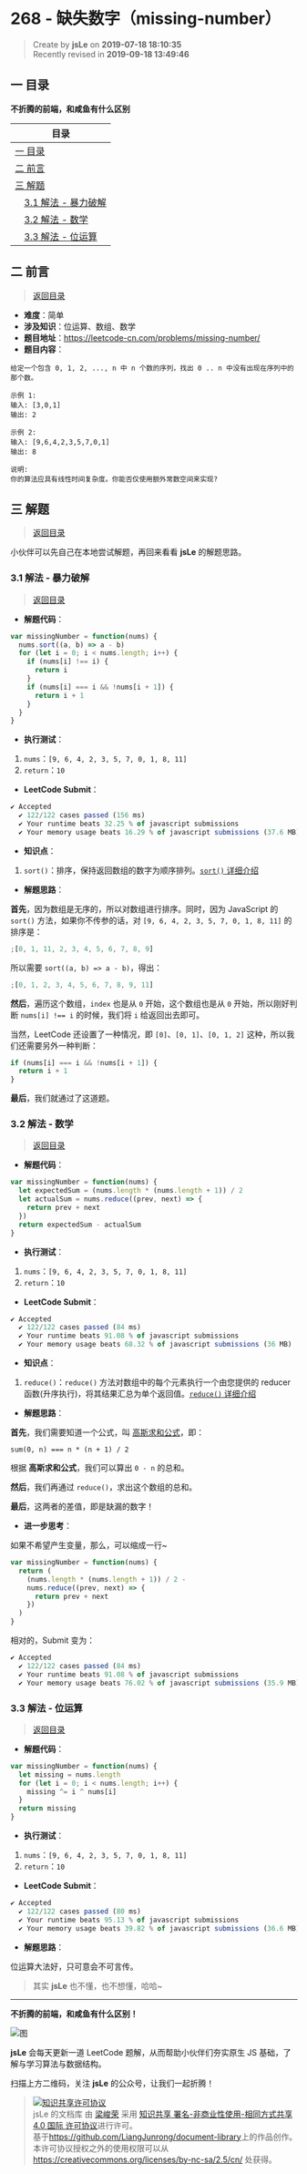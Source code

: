 # 268 - 缺失数字（missing-number）

> Create by **jsLe** on **2019-07-18 18:10:35**  
> Recently revised in **2019-09-18 13:49:46**

## <a name="chapter-one" id="chapter-one">一 目录</a>

**不折腾的前端，和咸鱼有什么区别**

| 目录                                                                                     |
| ---------------------------------------------------------------------------------------- |
| [一 目录](#chapter-one)                                                                  |
| <a name="catalog-chapter-two" id="catalog-chapter-two"></a>[二 前言](#chapter-two)       |
| <a name="catalog-chapter-three" id="catalog-chapter-three"></a>[三 解题](#chapter-three) |
| &emsp;[3.1 解法 - 暴力破解](#chapter-three-one)                                          |
| &emsp;[3.2 解法 - 数学](#chapter-three-two)                                              |
| &emsp;[3.3 解法 - 位运算](#chapter-three-three)                                          |

## <a name="chapter-two" id="chapter-two">二 前言</a>

> [返回目录](#chapter-one)

- **难度**：简单
- **涉及知识**：位运算、数组、数学
- **题目地址**：https://leetcode-cn.com/problems/missing-number/
- **题目内容**：

```
给定一个包含 0, 1, 2, ..., n 中 n 个数的序列，找出 0 .. n 中没有出现在序列中的那个数。

示例 1:
输入: [3,0,1]
输出: 2

示例 2:
输入: [9,6,4,2,3,5,7,0,1]
输出: 8

说明:
你的算法应具有线性时间复杂度。你能否仅使用额外常数空间来实现?
```

## <a name="chapter-three" id="chapter-three">三 解题</a>

> [返回目录](#chapter-one)

小伙伴可以先自己在本地尝试解题，再回来看看 **jsLe** 的解题思路。

### <a name="chapter-three-one" id="chapter-three-one">3.1 解法 - 暴力破解</a>

> [返回目录](#chapter-one)

- **解题代码**：

```js
var missingNumber = function(nums) {
  nums.sort((a, b) => a - b)
  for (let i = 0; i < nums.length; i++) {
    if (nums[i] !== i) {
      return i
    }
    if (nums[i] === i && !nums[i + 1]) {
      return i + 1
    }
  }
}
```

- **执行测试**：

1. `nums`：`[9, 6, 4, 2, 3, 5, 7, 0, 1, 8, 11]`
2. `return`：`10`

- **LeetCode Submit**：

```js
✔ Accepted
  ✔ 122/122 cases passed (156 ms)
  ✔ Your runtime beats 32.25 % of javascript submissions
  ✔ Your memory usage beats 16.29 % of javascript submissions (37.6 MB)
```

- **知识点**：

1. `sort()`：排序，保持返回数组的数字为顺序排列。[`sort()` 详细介绍](https://github.com/LiangJunrong/document-library/blob/master/JavaScript-library/JavaScript/%E5%86%85%E7%BD%AE%E5%AF%B9%E8%B1%A1/Array/sort.md)

- **解题思路**：

**首先**，因为数组是无序的，所以对数组进行排序。同时，因为 JavaScript 的 `sort()` 方法，如果你不传参的话，对 `[9, 6, 4, 2, 3, 5, 7, 0, 1, 8, 11]` 的排序是：

```js
;[0, 1, 11, 2, 3, 4, 5, 6, 7, 8, 9]
```

所以需要 `sort((a, b) => a - b)`，得出：

```js
;[0, 1, 2, 3, 4, 5, 6, 7, 8, 9, 11]
```

**然后**，遍历这个数组，`index` 也是从 `0` 开始，这个数组也是从 `0` 开始，所以刚好判断 `nums[i] !== i` 的时候，我们将 `i` 给返回出去即可。

当然，LeetCode 还设置了一种情况，即 `[0]`、`[0, 1]`、`[0, 1, 2]` 这种，所以我们还需要另外一种判断：

```js
if (nums[i] === i && !nums[i + 1]) {
  return i + 1
}
```

**最后**，我们就通过了这道题。

### <a name="chapter-three-two" id="chapter-three-two">3.2 解法 - 数学</a>

> [返回目录](#chapter-one)

- **解题代码**：

```js
var missingNumber = function(nums) {
  let expectedSum = (nums.length * (nums.length + 1)) / 2
  let actualSum = nums.reduce((prev, next) => {
    return prev + next
  })
  return expectedSum - actualSum
}
```

- **执行测试**：

1. `nums`：`[9, 6, 4, 2, 3, 5, 7, 0, 1, 8, 11]`
2. `return`：`10`

- **LeetCode Submit**：

```js
✔ Accepted
  ✔ 122/122 cases passed (84 ms)
  ✔ Your runtime beats 91.08 % of javascript submissions
  ✔ Your memory usage beats 68.32 % of javascript submissions (36 MB)
```

- **知识点**：

1. `reduce()`：`reduce()` 方法对数组中的每个元素执行一个由您提供的 reducer 函数(升序执行)，将其结果汇总为单个返回值。[`reduce()` 详细介绍](https://github.com/LiangJunrong/document-library/blob/master/JavaScript-library/JavaScript/%E5%86%85%E7%BD%AE%E5%AF%B9%E8%B1%A1/Array/reduce.md)

- **解题思路**：

**首先**，我们需要知道一个公式，叫 [高斯求和公式](https://baike.baidu.com/item/%E9%AB%98%E6%96%AF%E6%B1%82%E5%92%8C)，即：

```
sum(0, n) === n * (n + 1) / 2
```

根据 **高斯求和公式**，我们可以算出 `0 - n` 的总和。

**然后**，我们再通过 `reduce()`，求出这个数组的总和。

**最后**，这两者的差值，即是缺漏的数字！

- **进一步思考**：

如果不希望产生变量，那么，可以缩成一行~

```js
var missingNumber = function(nums) {
  return (
    (nums.length * (nums.length + 1)) / 2 -
    nums.reduce((prev, next) => {
      return prev + next
    })
  )
}
```

相对的，Submit 变为：

```js
✔ Accepted
  ✔ 122/122 cases passed (84 ms)
  ✔ Your runtime beats 91.08 % of javascript submissions
  ✔ Your memory usage beats 76.02 % of javascript submissions (35.9 MB)
```

### <a name="chapter-three-three" id="chapter-three-three">3.3 解法 - 位运算</a>

> [返回目录](#chapter-one)

- **解题代码**：

```js
var missingNumber = function(nums) {
  let missing = nums.length
  for (let i = 0; i < nums.length; i++) {
    missing ^= i ^ nums[i]
  }
  return missing
}
```

- **执行测试**：

1. `nums`：`[9, 6, 4, 2, 3, 5, 7, 0, 1, 8, 11]`
2. `return`：`10`

- **LeetCode Submit**：

```js
✔ Accepted
  ✔ 122/122 cases passed (80 ms)
  ✔ Your runtime beats 95.13 % of javascript submissions
  ✔ Your memory usage beats 39.82 % of javascript submissions (36.6 MB)
```

- **解题思路**：

位运算大法好，只可意会不可言传。

> 其实 **jsLe** 也不懂，也不想懂，哈哈~

---

**不折腾的前端，和咸鱼有什么区别！**

![图](../../../public-repertory/img/z-small-wechat-public-address.jpg)

**jsLe** 会每天更新一道 LeetCode 题解，从而帮助小伙伴们夯实原生 JS 基础，了解与学习算法与数据结构。

扫描上方二维码，关注 **jsLe** 的公众号，让我们一起折腾！

> <a rel="license" href="http://creativecommons.org/licenses/by-nc-sa/4.0/"><img alt="知识共享许可协议" style="border-width:0" src="https://i.creativecommons.org/l/by-nc-sa/4.0/88x31.png" /></a><br /><span xmlns:dct="http://purl.org/dc/terms/" property="dct:title">jsLe 的文档库</span> 由 <a xmlns:cc="http://creativecommons.org/ns#" href="https://github.com/LiangJunrong/document-library" property="cc:attributionName" rel="cc:attributionURL">梁峻荣</a> 采用 <a rel="license" href="http://creativecommons.org/licenses/by-nc-sa/4.0/">知识共享 署名-非商业性使用-相同方式共享 4.0 国际 许可协议</a>进行许可。<br />基于<a xmlns:dct="http://purl.org/dc/terms/" href="https://github.com/LiangJunrong/document-library" rel="dct:source">https://github.com/LiangJunrong/document-library</a>上的作品创作。<br />本许可协议授权之外的使用权限可以从 <a xmlns:cc="http://creativecommons.org/ns#" href="https://creativecommons.org/licenses/by-nc-sa/2.5/cn/" rel="cc:morePermissions">https://creativecommons.org/licenses/by-nc-sa/2.5/cn/</a> 处获得。
